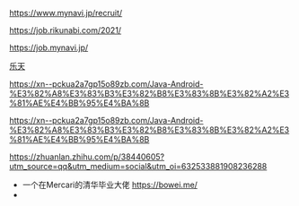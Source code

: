 https://www.mynavi.jp/recruit/

https://job.rikunabi.com/2021/

https://job.mynavi.jp/

[乐天](https://job.rikunabi.com/2021/company/r806010018/employ/)



https://xn--pckua2a7gp15o89zb.com/Java-Android-%E3%82%A8%E3%83%B3%E3%82%B8%E3%83%8B%E3%82%A2%E3%81%AE%E4%BB%95%E4%BA%8B

https://xn--pckua2a7gp15o89zb.com/Java-Android-%E3%82%A8%E3%83%B3%E3%82%B8%E3%83%8B%E3%82%A2%E3%81%AE%E4%BB%95%E4%BA%8B



https://zhuanlan.zhihu.com/p/38440605?utm_source=qq&utm_medium=social&utm_oi=632533881908236288





- 一个在Mercari的清华毕业大佬  https://bowei.me/
- 
